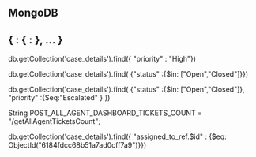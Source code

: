 MongoDB
--------

{ <field1>: { <operator1>: <value1> }, ... }
----
db.getCollection('case_details').find({ "priority" : "High"})

db.getCollection('case_details').find( {"status" :{$in: ["Open","Closed"]}})


db.getCollection('case_details').find( {"status" :{$in: ["Open","Closed"]}, "priority" :{$eq:"Escalated" } })



	
String POST_ALL_AGENT_DASHBOARD_TICKETS_COUNT = "/getAllAgentTicketsCount";

db.getCollection('case_details').find({ "assigned_to_ref.$id" : {$eq: ObjectId("6184fdcc68b51a7ad0cff7a9")}})